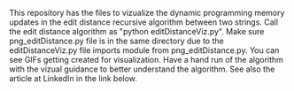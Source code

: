 This repository has the files to vizualize the dynamic programming memory updates in the edit distance recursive algorithm between two strings. Call the edit distance algorithm as "python editDistanceViz.py". Make sure png_editDistance.py file is in the same directory 
due to the editDistanceViz.py file imports module from png_editDistance.py. You can see GIFs getting created for visualization. Have a hand run of the algorithm with the vizual guidance to better understand the algorithm. See also the article at LinkedIn in the
link below.

